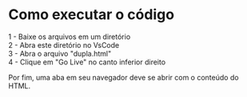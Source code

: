 # Como executar o código
1 - Baixe os arquivos em um diretório
<br/>
2 - Abra este diretório no VsCode
<br/>
3 - Abra o arquivo "dupla.html"
<br/>
4 - Clique em "Go Live" no canto inferior direito

Por fim, uma aba em seu navegador deve se abrir com o conteúdo do HTML.
